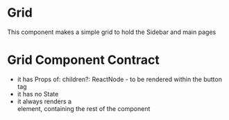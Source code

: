# Grid

This component makes a simple grid to hold the Sidebar and main pages

# Grid Component Contract

* it has Props of:
	children?: ReactNode - to be rendered within the button tag
* it has no State
* it always renders a <div> element, containing the rest of the component

